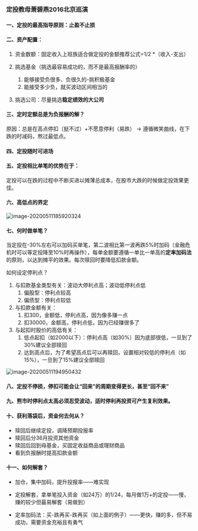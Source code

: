 ### 定投教母萧碧燕2016北京巡演

#### 一、定投的最高指导原则：止盈不止损



#### 二、资产配置：

1. 资金数额：固定收入上班族适合做定投的金额推荐公式=1/2 *（收入-支出）

2. 挑选基金（挑选最容易成功的，而不是最高报酬率的）
   1. 能够接受负很多、负很久的-挑积极基金
   2. 能接受多少负，就买波动区间相当的
3. 挑选公司：尽量挑选**稳定绩效的大公司**



#### 三、定时定额总是为负报酬的解？

原因：总是在高点停扣（挺不过）+不愿意停利（易跌） → 遵循微笑曲线，在下跌的时减码，熬过最低点。



#### 四、定投随时可进场



#### 五、定投相比单笔的优势在于：

定投可以在跌的过程中不断买进以摊薄总成本，在股市大跌的时候做定投效果更佳。



#### 六、高低点的界定

![image-20200511185920324](C:\Users\ASUS\AppData\Roaming\Typora\typora-user-images\image-20200511185920324.png)



#### 七、何时做单笔？

当定投在-30%左右可以加码买单笔，第二波相比第一波再跌5%时加码（金融危机时可以等定投降至10%时再操作），每单金额要遵循一单比一单高的**定率加码法**的原则，以达到摊平的效果。每次赎回时要降低扣款金额。

如何设定停利点？

1. 与扣款基金类型有关：波动大停利点高；波动低停利点低
   1. 偏股型：停利点较高
   2. 偏债型：停利点较低
2. 与扣款金额有关：
   1. 扣300，金额低，停利点高，因为像多赚一点
   2. 扣30000，金额高，停利点低，因为已经赚很多了
3. 与起扣时股价的高低有关：
   1. 低点起扣（如2000以下）：停利点高（如30%）因为底部很低，一旦到了30%建议全部赎回
   2. 达到高点后，为了希望高点后可以再赎回，设置相对较低的停利点（如15%），一旦到了15%建议全部赎回

![image-20200511194950432](C:\Users\ASUS\AppData\Roaming\Typora\typora-user-images\image-20200511194950432.png)



#### 八、定投不停损，停扣可能会让“回来”的周期变得更长，甚至“回不来”



#### 九、熊市时停利点太高必须忍受波动，适时停利再投资可产生复利效果。



#### 十、获利落袋后，资金何去何从？

- 赎回后继续定投，调降预期投报率
- 赎回后分36月投资其他资金
- 赎回后回到母基金，买固定收益商品或理财商品
- 看到负报酬时提高扣款金额



#### 十一、如何解套？

- 加仓，集中加码，提升投报率——难实现

- 定投解套，拿单笔投入资金（如24万）的1/24，每月做1万+的定投——慢，赚的较少但最易解套（易做到）

- 定率加码法：买-跌再买-跌再买（如上面的例子）——更快，赚的多，但不易成功，需要资金充裕且有勇气

  

